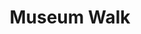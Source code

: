 ---
title: Museum Walk
difficulty: 1
description: Create a Twine story that lets the reader explore events from the past. Use images, recordings, and writing to help readers explore a place out of a different time.
locations:
    - museum-walk-trailhead
    - add-images
    - add-video
    - finding-sources
    - museum-walk-landmark
layout: trail
---